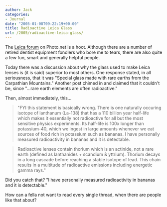 ```yaml
---
author: Jack
categories:
- Journal
date: "2005-01-08T09:22:19+00:00"
title: Radioactive Leica Glass
url: /2005/radioactive-leica-glass/
---
```


The [Leica forum][1] on Photo.net is a hoot. Although there are a number of retired dentist equipment fondlers who bore me to tears, there are also quite a few fun, smart and generally helpful people.

Today there was a discussion about why the glass used to make Leica lenses is (it is said) superior to most others. One response stated, in all seriousness, that it was "Special glass made with rare earths from the Carpathian Mountains." Another post chimed in and claimed that it couldn't be, since "&#8230;rare earth elements are often radioactive."

Then, almost immediately, this&#8230;

> 
> 
> "FYI this statement is basically wrong. There is one naturally occuring isotope of lanthanum (La-138) that has a 110 billion year half-life which makes it essentially not radioactive for all but the most sensitive physics experiments. Its half-life is 100x longer than potassium-40, which we ingest in large amounts whenever we eat sources of food rich in potassium such as bananas. I have personally measured radioactivity in bananas and it is detectable.
> 
> 

> 
> 
> Radioactive lenses contain thorium which is an actinide, not a rare earth (defined as lanthanides + scandium & yttrium). Thorium decays in a long cascade before reaching a stable isotope of lead. This chain results in a multitude of radioactive emissions including energetic gamma rays."
> 
> 

Did you catch that? "I have personally measured radioactivity in bananas and it is detectable."

How can a fella not want to read every single thread, when there are people like that about?

 [1]: http://www.photo.net/bboard/forum?topic_id=1548